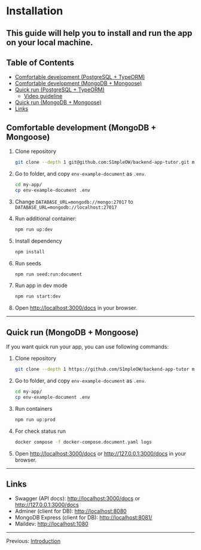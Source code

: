 # Installation

## This guide will help you to install and run the app on your local machine.

## Table of Contents <!-- omit in toc -->

- [Comfortable development (PostgreSQL + TypeORM)](#comfortable-development-postgresql--typeorm)
- [Comfortable development (MongoDB + Mongoose)](#comfortable-development-mongodb--mongoose)
- [Quick run (PostgreSQL + TypeORM)](#quick-run-postgresql--typeorm)
  - [Video guideline](#video-guideline)
- [Quick run (MongoDB + Mongoose)](#quick-run-mongodb--mongoose)
- [Links](#links)

## Comfortable development (MongoDB + Mongoose)

1. Clone repository

   ```bash
   git clone --depth 1 git@github.com:S1mpleOW/backend-app-tutor.git my-app
   ```

1. Go to folder, and copy `env-example-document` as `.env`.

   ```bash
   cd my-app/
   cp env-example-document .env
   ```

1. Change `DATABASE_URL=mongodb://mongo:27017` to `DATABASE_URL=mongodb://localhost:27017`

1. Run additional container:

   ```bash
   npm run up:dev
   ```

1. Install dependency

   ```bash
   npm install
   ```

1. Run seeds

   ```bash
   npm run seed:run:document
   ```

1. Run app in dev mode

   ```bash
   npm run start:dev
   ```

1. Open <http://localhost:3000/docs> in your browser.

---

## Quick run (MongoDB + Mongoose)

If you want quick run your app, you can use following commands:

1. Clone repository

   ```bash
   git clone --depth 1 https://github.com/S1mpleOW/backend-app-tutor my-app
   ```

1. Go to folder, and copy `env-example-document` as `.env`.

   ```bash
   cd my-app/
   cp env-example-document .env
   ```

1. Run containers

   ```bash
   npm run up:prod
   ```

1. For check status run

   ```bash
   docker compose -f docker-compose.document.yaml logs
   ```

1. Open <http://localhost:3000/docs> or <http://127.0.0.1:3000/docs> in your browser.

---

## Links

- Swagger (API docs): <http://localhost:3000/docs> or <http://127.0.0.1:3000/docs>
- Adminer (client for DB): <http://localhost:8080>
- MongoDB Express (client for DB): <http://localhost:8081/>
- Maildev: <http://localhost:1080>

---

Previous: [Introduction](introduction.md)

